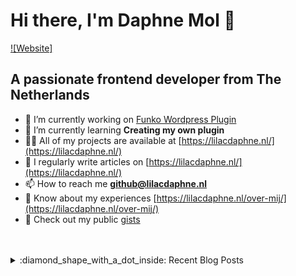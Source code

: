 # Hi there, I'm Daphne Mol 👋 

[![Website]](https://lilacdaphne.nl/)


## A passionate frontend developer from The Netherlands

- 🔭 I’m currently working on [Funko Wordpress Plugin](https://github.com/DaphneMol/Collectamols-Funko)
- 🌱 I’m currently learning **Creating my own plugin**
- 👨‍💻 All of my projects are available at [https://lilacdaphne.nl/](https://lilacdaphne.nl/)
- 📝 I regularly write articles on [https://lilacdaphne.nl/](https://lilacdaphne.nl/)
- 📫 How to reach me **github@lilacdaphne.nl**
- 📄 Know about my experiences [https://lilacdaphne.nl/over-mij/](https://lilacdaphne.nl/over-mij/)
- 📝 Check out my public [gists](https://gist.github.com/DaphneMol)

<br />
<br />

<details>
  <summary> :diamond_shape_with_a_dot_inside: Recent Blog Posts </summary>
  
<!-- BLOG-POST-LIST:START -->

<!-- BLOG-POST-LIST:END -->
  ➡️ [more blog posts...](https://lilacdaphne.nl/)
</details>
